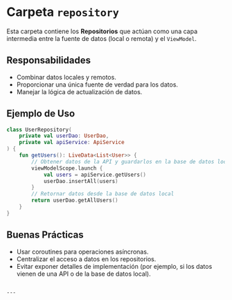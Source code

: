 # Carpeta `repository`

Esta carpeta contiene los **Repositorios** que actúan como una capa intermedia entre la fuente de datos (local o remota) y el `ViewModel`.

## Responsabilidades
- Combinar datos locales y remotos.
- Proporcionar una única fuente de verdad para los datos.
- Manejar la lógica de actualización de datos.

## Ejemplo de Uso
```kotlin
class UserRepository(
    private val userDao: UserDao,
    private val apiService: ApiService
) {
    fun getUsers(): LiveData<List<User>> {
        // Obtener datos de la API y guardarlos en la base de datos local
        viewModelScope.launch {
            val users = apiService.getUsers()
            userDao.insertAll(users)
        }
        // Retornar datos desde la base de datos local
        return userDao.getAllUsers()
    }
}
```

## Buenas Prácticas
- Usar coroutines para operaciones asíncronas.
- Centralizar el acceso a datos en los repositorios.
- Evitar exponer detalles de implementación (por ejemplo, si los datos vienen de una API o de la base de datos local).
```

---
